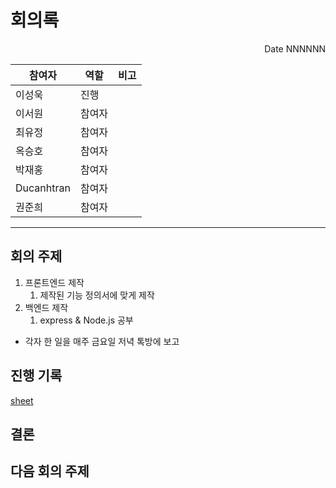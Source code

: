 # 회의록
<p align="right">Date NNNNNN</p>

| 참여자 | 역할 | 비고 |
| --- | --- | --- |
| 이성욱 | 진행 | |
| 이서원 | 참여자 |  |
| 최유정 | 참여자 |  |
| 옥승호 | 참여자 |  |
| 박재홍 | 참여자 |  |
| Ducanhtran | 참여자 |  |
| 권준희 | 참여자 | |

---

## 회의 주제
1. 프론트엔드 제작
    1. 제작된 기능 정의서에 맞게 제작
2. 백엔드 제작
    1. express & Node.js 공부

- 각자 한 일을 매주 금요일 저녁 톡방에 보고

## 진행 기록
[sheet](../res/240319/sheet.html)
## 결론
## 다음 회의 주제
